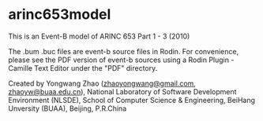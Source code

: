 # arinc653model
This is an Event-B model of ARINC 653 Part 1 - 3 (2010)

The .bum .buc files are event-b source files in Rodin.
For convenience, please see the PDF version of event-b sources using a Rodin Plugin - Camille Text Editor under the "PDF" directory. 

Created by Yongwang Zhao (zhaoyongwang@gmail.com, zhaoyw@buaa.edu.cn), 
National Laboratory of Software Development Environment (NLSDE), 
School of Computer Science & Engineering, BeiHang Unversity (BUAA), Beijing, P.R.China